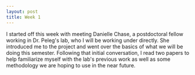 ```yaml
---
layout: post
title: Week 1
---
```


I started off this week with meeting Danielle Chase, a postdoctoral fellow working in Dr. Peleg's lab, who I will be working under directly. She introduced me to the project and went over the basics of what we will be doing this semester. Following that initial conversation, I read two papers to help familiarize myself with the lab's previous work as well as some methodology we are hoping to use in the near future. 

